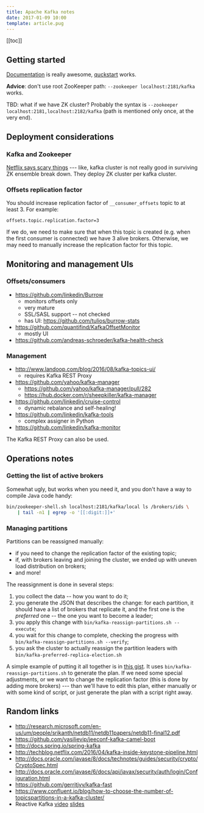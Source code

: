 ```yaml
---
title: Apache Kafka notes
date: 2017-01-09 10:00
template: article.pug
---
```


[[toc]]

## Getting started

[Documentation] is really awesome, [quckstart] works.

[Documentation]: http://kafka.apache.org/documentation/
[quckstart]: http://kafka.apache.org/quickstart

**Advice**: don't use root ZooKeeper path: `--zookeeper localhost:2181/kafka` works.

TBD: what if we have ZK cluster? Probably the syntax is
`--zookeeper localhost:2181,localhost:2182/kafka`
(path is mentioned only once, at the very end).

## Deployment considerations

### Kafka and Zookeeper

[Netflix says scary things] --- like, kafka cluster is not really good
in surviving ZK ensemble break down. They deploy ZK cluster per kafka
cluster.

[Netflix says scary things]: TBD

### Offsets replication factor

You should increase replication factor of `__consumer_offsets`
topic to at least 3. For example:

```
offsets.topic.replication.factor=3
```

If we do, we need to make sure that when this topic
is created (e.g. when the first consumer is connected)
we have 3 alive brokers. Otherwise, we may need to
manually increase the replication factor for this
topic.

## Monitoring and management UIs

### Offsets/consumers

* https://github.com/linkedin/Burrow
    * monitors offsets only
    * very mature
    * SSL/SASL support -- not checked
    * has UI: https://github.com/tulios/burrow-stats
* https://github.com/quantifind/KafkaOffsetMonitor
    * mostly UI
* https://github.com/andreas-schroeder/kafka-health-check

### Management

* http://www.landoop.com/blog/2016/08/kafka-topics-ui/
  * requires Kafka REST Proxy
* https://github.com/yahoo/kafka-manager
  * https://github.com/yahoo/kafka-manager/pull/282
  * https://hub.docker.com/r/sheepkiller/kafka-manager
* https://github.com/linkedin/cruise-control
  * dynamic rebalance and self-healing!
* https://github.com/linkedin/kafka-tools
  * complex assigner in Python
* https://github.com/linkedin/kafka-monitor

The Kafka REST Proxy can also be used.

## Operations notes

### Getting the list of active brokers

Somewhat ugly, but works when you need it, and you don't have
a way to compile Java code handy:

```bash
bin/zookeeper-shell.sh localhost:2181/kafka/local ls /brokers/ids \
    | tail -n1 | egrep -o '[[:digit:]]+'
```

### Managing partitions

Partitions can be reassigned manually:
* if you need to change the replication factor of the existing topic;
* if, with brokers leaving and joining the cluster, we ended up
  with uneven load distribution on brokers;
* and more!

The reassignment is done in several steps:
1. you collect the data -- how you want to do it;
1. you generate the JSON that describes the change: for each
   partition, it should have a list of brokers that replicate
   it, and the first one is the *preferred* one -- the one
   you want to become a leader;
1. you apply this change with `bin/kafka-reassign-partitions.sh --execute`;
1. you wait for this change to complete, checking the progress with
   `bin/kafka-reassign-partitions.sh --verify`;
1. you ask the cluster to actually reassign the partition
   leaders with `bin/kafka-preferred-replica-election.sh`

A simple example of putting it all together is in
[this gist](https://gist.github.com/iv-m/9504a57e19bcd8e7d3f959bb2c473fb1).
It uses `bin/kafka-reassign-partitions.sh` to generate the plan.  If we
need some special adjustments, or we want to change the replication
factor (this is done by adding more brokers) --- than we'll have to edit
this plan, either manually or with some kind of script, or just generate
the plan with a script right away.


## Random links

* http://research.microsoft.com/en-us/um/people/srikanth/netdb11/netdb11papers/netdb11-final12.pdf
* https://github.com/vasilievip/jeeconf-kafka-camel-boot
* http://docs.spring.io/spring-kafka
* http://techblog.netflix.com/2016/04/kafka-inside-keystone-pipeline.html
* http://docs.oracle.com/javase/8/docs/technotes/guides/security/crypto/CryptoSpec.html
* http://docs.oracle.com/javase/6/docs/api/javax/security/auth/login/Configuration.html
* https://github.com/gerritjvv/kafka-fast
* https://www.confluent.io/blog/how-to-choose-the-number-of-topicspartitions-in-a-kafka-cluster/
* Reactive Kafka [video](https://www.youtube.com/watch?v=-ioxYn9Vlao) [slides](http://www.slideshare.net/SpringCentral/reactive-kafka)
